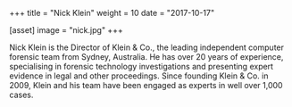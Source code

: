 +++
title = "Nick Klein"
weight = 10
date = "2017-10-17"

[asset]
  image = "nick.jpg"
+++

Nick Klein is the Director of Klein & Co., the leading independent
computer forensic team from Sydney, Australia. He has over 20 years of
experience, specialising in forensic technology investigations and
presenting expert evidence in legal and other proceedings. Since
founding Klein & Co. in 2009, Klein and his team have been engaged as
experts in well over 1,000 cases.
